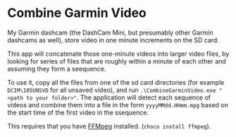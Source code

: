 # Combine Garmin Video

My Garmin dashcam (the DashCam Mini, but presumably other Garmin dashcams as well), store video in one minute increments on the SD card.

This app will concatenate those one-minute videos into larger video files, by looking for series of files that are roughly within a minute of each other and assuming they form a seequence.

To use it, copy all the files from one of the sd card directories (for example `DCIM\105UNSVD` for all unsaved video), and run `.\CombineGarminVideo.exe "<path to your folder>"`. The application will detect each sequence of videos and combine them into a file in the form `yyyyMMdd.HHmm.mpg` based on the start time of the first video in the ssequence.

This requires that you have [FFMpeg](https://ffmpeg.org/) installed. (`choco install ffmpeg`).
